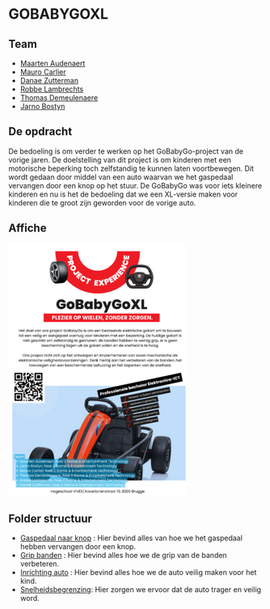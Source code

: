 # GOBABYGOXL
## Team
- [<img src="https://github.com/MaartenAudenaert.png" alt="" width="25" style="margin-bottom:-6px;">Maarten Audenaert](https://github.com/MaartenAudenaert)
- [<img src="https://github.com/MauroCarlier.png" alt="" width="25" style="margin-bottom:-6px;">Mauro Carlier](https://github.com/maurocarlier)
- [<img src="https://github.com/Danaezutterman.png" alt="" width="25" style="margin-bottom:-6px;">Danae Zutterman](https://github.com/Danaezutterman)
- [<img src="https://github.com/lomopoio.png" alt="" width="25" style="margin-bottom:-6px;">Robbe Lambrechts](https://github.com/lomopoio)
- [<img src="https://github.com/Thomas8650.png" alt="" width="25" style="margin-bottom:-6px;">Thomas Demeulenaere](https://github.com/Thomas8650)
- [<img src="https://github.com/Jarno-max.png" alt="" width="25" style="margin-bottom:-6px;">Jarno Bostyn](https://github.com/Jarno-max)


## De opdracht
De bedoeling is om verder te werken op het GoBabyGo-project van de vorige jaren. De doelstelling van dit project is om kinderen 
met een motorische beperking toch zelfstandig te kunnen laten voortbewegen. Dit wordt gedaan door middel van een auto waarvan 
we het gaspedaal vervangen door een knop op het stuur. De GoBabyGo was voor iets kleinere kinderen en nu is het de bedoeling dat we een 
XL-versie maken voor kinderen die te groot zijn geworden voor de vorige auto.

## Affiche
<img src="Afbeeldingen/GoBabyGoXL_poster.png" height="500" width="auto">


## Folder structuur
- [Gaspedaal naar knop](./Gaspedaal%20naar%20knop/README.md) : Hier bevind alles van hoe we het  gaspedaal hebben vervangen door een knop. 
- [Grip banden](./Grip%20banden/README.md) : Hier bevind alles hoe we de grip van de banden verbeteren.
- [Inrichting auto](./Inrichting%20%20auto/README.md) : Hier bevind alles hoe we de auto veilig maken voor het kind.
- [Snelheidsbegrenzing](./Snelheidsbegrenzing/README.md): Hier zorgen we ervoor dat de auto trager en veilig word. 

